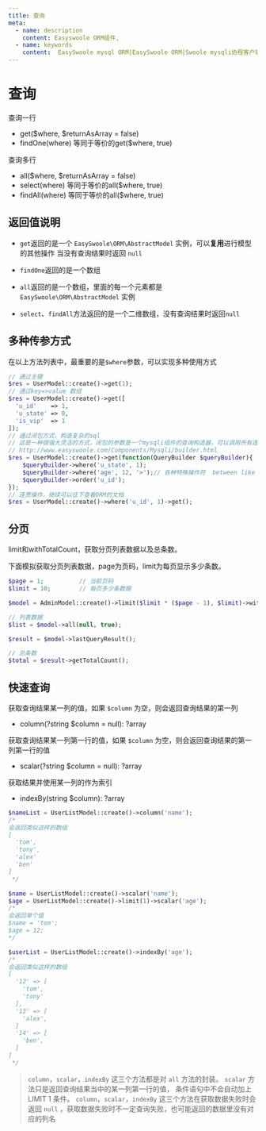 ```yaml
---
title: 查询
meta:
  - name: description
    content: Easyswoole ORM组件,
  - name: keywords
    content:  EasySwoole mysql ORM|EasySwoole ORM|Swoole mysqli协程客户端|swoole ORM|查询
---
```



# 查询

查询一行
- get($where, $returnAsArray = false)
- findOne(where) 等同于等价的get($where, true)

查询多行
- all($where, $returnAsArray = false)
- select(where) 等同于等价的all($where, true)
- findAll(where) 等同于等价的all($where, true)

## 返回值说明

- `get`返回的是一个 `EasySwoole\ORM\AbstractModel` 实例，可以**复用**进行模型的其他操作 当没有查询结果时返回 `null` 
- `findOne`返回的是一个数组


- `all`返回的是一个数组，里面的每一个元素都是  `EasySwoole\ORM\AbstractModel` 实例
- `select`、`findAll`方法返回的是一个二维数组，没有查询结果时返回`null`

## 多种传参方式

在以上方法列表中，最重要的是`$where`参数，可以实现多种使用方式

```php
// 通过主键
$res = UserModel::create()->get(1);
// 通过key=>value 数组
$res = UserModel::create()->get([
  'u_id'    => 1,
  'u_state' => 0,
  'is_vip'  => 1
]);
// 通过闭包方式，构造复杂的sql
// 这是一种很强大灵活的方式，闭包的参数是一个mysqli组件的查询构造器，可以调用所有连贯操作
// http://www.easyswoole.com/Components/Mysqli/builder.html
$res = UserModel::create()->get(function(QueryBuilder $queryBuilder){
    $queryBuilder->where('u_state', 1);
    $queryBuilder->where('age', 12, '>');// 各种特殊操作符  between like != 等等都可以完成
    $queryBuilder->order('u_id');
});
// 连贯操作，继续可以往下查看ORM的文档
$res = UserModel::create()->where('u_id', 1)->get();
```

## 分页

limit和withTotalCount，获取分页列表数据以及总条数。

下面模拟获取分页列表数据，page为页码，limit为每页显示多少条数。

```php
$page = 1;          // 当前页码
$limit = 10;        // 每页多少条数据

$model = AdminModel::create()->limit($limit * ($page - 1), $limit)->withTotalCount();

// 列表数据
$list = $model->all(null, true);

$result = $model->lastQueryResult();

// 总条数
$total = $result->getTotalCount();
```

## 快速查询

获取查询结果某一列的值，如果 `$column` 为空，则会返回查询结果的第一列
- column(?string $column = null): ?array

获取查询结果某一列第一行的值，如果 `$column` 为空，则会返回查询结果的第一列第一行的值
- scalar(?string $column = null): ?array

获取结果并使用某一列的作为索引
- indexBy(string $column): ?array

```php
$nameList = UserListModel::create()->column('name');
/*
会返回类似这样的数组
[
  'tom',
  'tony',
  'alex'
  'ben'
]
 */

$name = UserListModel::create()->scalar('name');
$age = UserListModel::create()->limit(1)->scalar('age');
/*
会返回单个值
$name = 'tom';
$age = 12;
*/

$userList = UserListModel::create()->indexBy('age');
/*
会返回类似这样的数组
[
  '12' => [
    'tom',
    'tony'
  ],
  '13' => [
    'alex',
  ]
  '14' => [
    'ben',
  ]
]
 */
```

> `column`，`scalar`，`indexBy` 这三个方法都是对 `all` 方法的封装。
`scalar` 方法只是返回查询结果当中的某一列第一行的值， 条件语句中不会自动加上 LIMIT 1 条件。
`column`，`scalar`，`indexBy` 这三个方法在获取数据失败时会返回 `null` ，获取数据失败时不一定查询失败，也可能返回的数据里没有对应的列名
